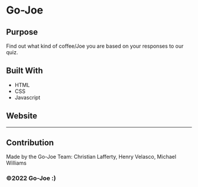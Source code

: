# Go-Joe


## Purpose
Find out what kind of coffee/Joe you are based on your responses to our quiz.

## Built With
* HTML
* CSS
* Javascript

## Website
_________

## Contribution
Made by the Go-Joe Team: Christian Lafferty, Henry Velasco, Michael Williams

### ©️2022 Go-Joe :)
